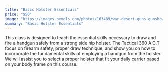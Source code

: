 ```yaml
---
title: "Basic Holster Essentials"
price: "$50"
image: "https://images.pexels.com/photos/163489/war-desert-guns-gunshow-163489.jpeg?auto=compress&cs=tinysrgb&dpr=2&h=750&w=1260"
summary: "Basic Holster Essentials"
---
```

This class is designed to teach the essential skills necessary to draw and fire a handgun safely from a strong side hip holster.  The Tactical 360 A.C.T focus on firearm safety, proper draw technique, and show you on how to incorporate the fundamental skills of employing a handgun from the holster. We will assist you to select a proper holster that fit your daily carrier based on your body frame on this course.
<!--stackedit_data:
eyJoaXN0b3J5IjpbMTMwMTY3NzMwN119
-->